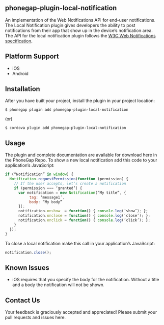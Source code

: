 
phonegap-plugin-local-notification
------------------------

An implementation of the Web Notifications API for end-user notifications. The Local Notification plugin gives developers the ability to post notifications from their app that show up in the device’s notification area. The API for the local notification plugin follows the [W3C Web Notifications specification](https://www.w3.org/TR/notifications/).

## Platform Support
- iOS
- Android

## Installation

After you have built your project, install the plugin in your project location:
```
$ phonegap plugin add phonegap-plugin-local-notification
```

(or)
```
$ cordova plugin add phonegap-plugin-local-notification
```

## Usage
The plugin and complete documentation are available for download here in the PhoneGap Repo.
To show a new local notification add this code to your application’s JavaScript:

```js
if (“Notification” in window) {
  Notification.requestPermission(function (permission) {
    // If the user accepts, let’s create a notification
    if (permission === ‘granted’) {
      var notification = new Notification(“My title”, {
           tag: ‘message1’, 
           body: “My body” 
      }); 
      notification.onshow  = function() { console.log(‘show’); };
      notification.onclose = function() { console.log(‘close’); };
      notification.onclick = function() { console.log(‘click’); };
    }
  });
}
```

To close a local notification make this call in your application’s JavaScript:

```js
notification.close();
```

## Known Issues
- iOS requires that you specify the body for the notification. Without a title and a body the notification will not be shown.


## Contact Us
Your feedback is graciously accepted and appreciated!
Please submit your pull requests and issues here.
